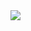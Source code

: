 <img src="https://capsule-render.vercel.app/api?type=waving&color=0:F151FF,100:5196FF&height=250&section=header&text=MediaSpace&animation=fadeIn&fontColor=FFF&fontSize=90" />
